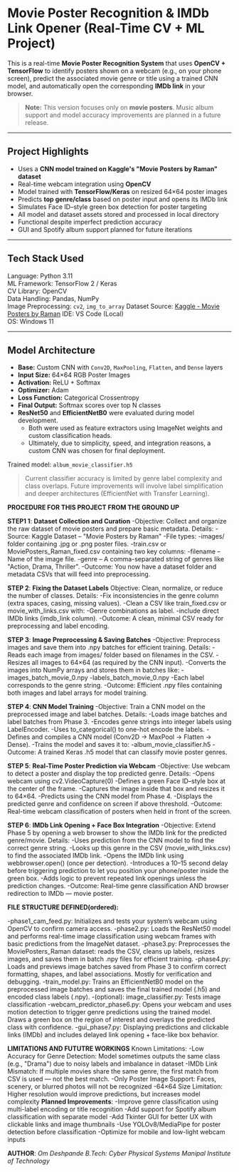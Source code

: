 #  Movie Poster Recognition & IMDb Link Opener (Real-Time CV + ML Project)

This is a real-time **Movie Poster Recognition System** that uses **OpenCV + TensorFlow** to identify posters shown on a webcam (e.g., on your phone screen), predict the associated movie genre or title using a trained CNN model, and automatically open the corresponding **IMDb link** in your browser.

>  **Note:** This version focuses only on **movie posters**. Music album support and model accuracy improvements are planned in a future release.

---

##  Project Highlights

-  Uses a **CNN model trained on Kaggle's "Movie Posters by Raman" dataset**
-  Real-time webcam integration using **OpenCV**
-  Model trained with **TensorFlow/Keras** on resized 64×64 poster images
-  Predicts **top genre/class** based on poster input and opens its IMDb link
-  Simulates Face ID–style green box detection for poster targeting
-  All model and dataset assets stored and processed in local directory
-  Functional despite imperfect prediction accuracy
-  GUI and Spotify album support planned for future iterations

---

##  Tech Stack Used         
 Language: Python 3.11           
 ML Framework: TensorFlow 2 / Keras  
 CV Library: OpenCV                
 Data Handling: Pandas, NumPy         
 Image Preprocessing: `cv2`, `img_to_array` 
 Dataset Source: [Kaggle - Movie Posters by Raman](https://www.kaggle.com/datasets/raman7777/movie-posters) 
 IDE: VS Code (Local)       
 OS: Windows 11            

---

##  Model Architecture

- **Base:** Custom CNN with `Conv2D`, `MaxPooling`, `Flatten`, and `Dense` layers
- **Input Size:** 64×64 RGB Poster Images
- **Activation:** ReLU + Softmax
- **Optimizer:** Adam
- **Loss Function:** Categorical Crossentropy
- **Final Output:** Softmax scores over top N classes
- **ResNet50** and **EfficientNetB0** were evaluated during model development.
   - Both were used as feature extractors using ImageNet weights and custom classification heads.
   - Ultimately, due to simplicity, speed, and integration reasons, a custom CNN was chosen for final deployment.

 Trained model: `album_movie_classifier.h5`

>  Current classifier accuracy is limited by genre label complexity and class overlaps. Future improvements will involve label simplification and deeper architectures (EfficientNet with Transfer Learning).

**PROCEDURE FOR THIS PROJECT FROM THE GROUND UP**

**STEP1 1**: **Dataset Collection and Curation**
-Objective: Collect and organize the raw dataset of movie posters and prepare basic metadata.
Details:
-Source: Kaggle Dataset – "Movie Posters by Raman"
-File types:
-images/ folder containing .jpg or .png poster files.
-train.csv or MoviePosters_Raman_fixed.csv containing two key columns:
-filename – Name of the image file.
-genre – A comma-separated string of genres like "Action, Drama, Thriller".
-Outcome: You now have a dataset folder and metadata CSVs that will feed into preprocessing.

**STEP 2**: **Fixing the Dataset Labels**
Objective: Clean, normalize, or reduce the number of classes.
Details:
-Fix inconsistencies in the genre column (extra spaces, casing, missing values).
-Clean a CSV like train_fixed.csv or movie_with_links.csv with:
-Genre combinations as label.
-include direct IMDb links (imdb_link column).
-Outcome: A clean, minimal CSV ready for preprocessing and label encoding.

**STEP 3**: **Image Preprocessing & Saving Batches**
-Objective: Preprocess images and save them into .npy batches for efficient training.
Details:
-Reads each image from images/ folder based on filenames in the CSV.
-Resizes all images to 64×64 (as required by the CNN input).
-Converts the images into NumPy arrays and stores them in batches like:
-images_batch_movie_0.npy
-labels_batch_movie_0.npy
-Each label corresponds to the genre string.
-Outcome: Efficient .npy files containing both images and label arrays for model training.

**STEP 4**: **CNN Model Training**
-Objective: Train a CNN model on the preprocessed image and label batches.
Details:
-Loads image batches and label batches from Phase 3.
-Encodes genre strings into integer labels using LabelEncoder.
-Uses to_categorical() to one-hot encode the labels.
-Defines and compiles a CNN model (Conv2D → MaxPool → Flatten → Dense).
-Trains the model and saves it to:
-album_movie_classifier.h5
-Outcome: A trained Keras .h5 model that can classify movie poster genres.

**STEP 5**: **Real-Time Poster Prediction via Webcam**
-Objective: Use webcam to detect a poster and display the top predicted genre.
Details:
-Opens webcam using cv2.VideoCapture(0)
-Defines a green Face ID–style box at the center of the frame.
-Captures the image inside that box and resizes it to 64×64.
-Predicts using the CNN model from Phase 4.
-Displays the predicted genre and confidence on screen if above threshold.
-Outcome: Real-time webcam classification of posters when held in front of the screen.

**STEP 6**: **IMDb Link Opening + Face Box Integration**
-Objective: Extend Phase 5 by opening a web browser to show the IMDb link for the predicted genre/movie.
Details:
-Uses prediction from the CNN model to find the correct genre string.
-Looks up this genre in the CSV (movie_with_links.csv) to find the associated IMDb link.
-Opens the IMDb link using webbrowser.open() (once per detection).
-Introduces a 10–15 second delay before triggering prediction to let you position your phone/poster inside the green box.
-Adds logic to prevent repeated link openings unless the prediction changes.
-Outcome: Real-time genre classification AND browser redirection to IMDb — movie poster.

**FILE STRUCTURE DEFINED(ordered):**

-phase1_cam_feed.py: Initializes and tests your system’s webcam using OpenCV to confirm camera access.
-phase2.py: Loads the ResNet50 model and performs real-time image classification using webcam frames with basic predictions from the ImageNet dataset.
-phase3.py: Preprocesses the MoviePosters_Raman dataset: reads the CSV, cleans up labels, resizes images, and saves them in batch .npy files for efficient training.
-phase4.py: Loads and previews image batches saved from Phase 3 to confirm correct formatting, shapes, and label associations. Mostly for verification and debugging.
-train_model.py: Trains an EfficientNetB0 model on the preprocessed image batches and saves the final trained model (.h5) and encoded class labels (.npy).
-(optional): image_classifier.py: Tests image classification
-webcam_predictor_phase6.py: Opens your webcam and uses motion detection to trigger genre predictions using the trained model. Draws a green box on the region of interest and overlays the predicted class with confidence.
-gui_phase7.py: Displaying predictions and clickable links (IMDb) and includes delayed link opening + face-like box behavior.

**LIMITATIONS AND FUTUTRE WORKINGS**
 Known Limitations:
 -Low Accuracy for Genre Detection: Model sometimes outputs the same class (e.g., "Drama") due to noisy labels and imbalance in dataset
 -IMDb Link Mismatch: If multiple movies share the same genre, the first match from CSV is used — not the best match.
 -Only Poster Image Support: Faces, scenery, or blurred photos will not be recognized
 -64×64 Size Limitation: Higher resolution would improve predictions, but increases model complexity
 **Planned Improvements**:
 -Improve genre classification using multi-label encoding or title recognition
 -Add support for Spotify album classification with separate model
 -Add Tkinter GUI for better UX with clickable links and image thumbnails
 -Use YOLOv8/MediaPipe for poster detection before classification
 -Optimize for mobile and low-light webcam inputs

**AUTHOR**:
*Om Deshpande*
*B.Tech: Cyber Physical Systems*
*Manipal Institute of Technology*

